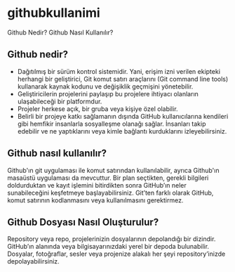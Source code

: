 # githubkullanimi
Github Nedir? Github Nasıl Kullanılır? 

## Github nedir?
- Dağıtılmış bir sürüm kontrol sistemidir. Yani, erişim izni verilen ekipteki herhangi bir geliştirici, Git komut satırı araçlarını (Git command line tools) kullanarak kaynak kodunu ve değişiklik geçmişini yönetebilir.
- Geliştiricilerin projelerini paylaşıp bu projelere ihtiyacı olanların ulaşabileceği bir platformdur.
- Projeler herkese açık, bir gruba veya kişiye özel olabilir. 
- Belirli bir projeye katkı sağlamanın dışında GitHub kullanıcılarına kendileri gibi hemfikir insanlarla sosyalleşme olanağı sağlar. İnsanları takip edebilir ve ne yaptıklarını veya kimle bağlantı kurduklarını izleyebilirsiniz.

## Github nasıl kullanılır?
Github'ın git uygulaması ile komut satırından kullanılabilir, ayrıca Github'ın masaüstü uygulaması da mevcuttur. Bir plan seçtikten, gerekli bilgileri doldurduktan ve kayıt işlemini bitirdikten sonra GitHub’ın neler sunabileceğini keşfetmeye başlayabilirsiniz. Git’ten farklı olarak GitHub, komut satırının kodlanmasını veya kullanılmasını gerektirmez.

## Github Dosyası Nasıl  Oluşturulur?
Repository veya repo, projelerinizin dosyalarının depolandığı bir dizindir. GitHub’ın alanında veya bilgisayarınızdaki yerel bir depoda bulunabilir. Dosyalar, fotoğraflar, sesler veya projenize alakalı her şeyi repository’inizde depolayabilirsiniz.

